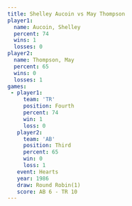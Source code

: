 ```yaml
---
title: Shelley Aucoin vs May Thompson
player1:               
  name: Aucoin, Shelley
  percent: 74          
  wins: 1              
  losses: 0            
player2:               
  name: Thompson, May  
  percent: 65          
  wins: 0              
  losses: 1            
games:
 - player1:          
     team: 'TR'      
     position: Fourth
     percent: 74     
     win: 1          
     loss: 0         
   player2:         
     team: 'AB'     
     position: Third
     percent: 65    
     win: 0         
     loss: 1        
   event: Hearts       
   year: 1986          
   draw: Round Robin(1)
   score: AB 6 - TR 10 
---
```

